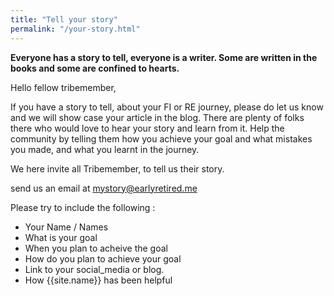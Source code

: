```yaml
---
title: "Tell your story"
permalink: "/your-story.html"
---
```


**Everyone has a story to tell, everyone is a writer. Some are written in the books and some are confined to hearts.**


Hello fellow tribemember,

If you have a story to tell, about your FI or RE journey, please do let us know and we will show case your article in the blog.
There are plenty of folks there who would love to hear your story and learn from it. 
Help the community by telling them how you achieve your goal and what mistakes you made, and what you learnt in the journey.


We here invite all Tribemember, to tell us their story.

send us an email at [mystory@earlyretired.me](mailto:mystory@earlyretired.me)

Please try to include the following :

* Your Name / Names
* What is your goal
* When you plan to acheive the goal
* How do you plan to achieve your goal
* Link to your social_media or blog.
* How {{site.name}} has been helpful